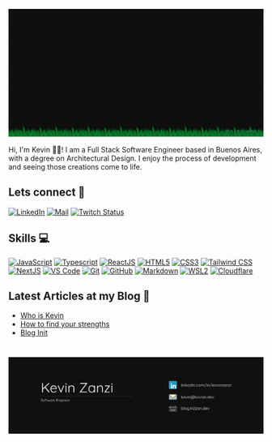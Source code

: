 ![banner](./welcome.gif)

Hi, I'm Kevin 👋🏼! I am a Full Stack Software Engineer based in Buenos Aires, with a degree on Architectural Design. I enjoy the process of development and seeing those creations come to life.

<h2>Lets connect 🔌</h2>

[![LinkedIn](https://img.shields.io/badge/LinkedIn-%230077B5.svg?logo=LinkedIn&logoColor=white&style=for-the-badge)](https://www.linkedin.com/in/kevinzanzi/)
[![Mail](https://img.shields.io/badge/GMAIL-%23D14836.svg?logo=Gmail&logoColor=white&style=for-the-badge)](mailto:kevin@kizzan.dev)
[![Twitch Status](https://img.shields.io/twitch/status/kizzandev?style=for-the-badge&logo=twitch&labelColor=%231c1b1e)](https://www.twitch.tv/kizzandev)

<!-- <details>
  <summary><h2>Skills 💻</h2></summary> -->

<h2 id="skills">Skills 💻</h2>

[![JavaScript](https://img.shields.io/badge/JavaScript-%231c1b1e?style=for-the-badge&logo=JavaScript)](##skills)
[![Typescript](https://img.shields.io/badge/TypeScript-%231c1b1e?style=for-the-badge&logo=TypeScript)](##skills)
[![ReactJS](https://img.shields.io/badge/React.JS-%231c1b1e?style=for-the-badge&logo=React)](##skills)
[![HTML5](https://img.shields.io/badge/HTML5-%231c1b1e?style=for-the-badge&logo=HTML5)](##skills)
[![CSS3](https://img.shields.io/badge/CSS3-%231c1b1e?style=for-the-badge&logo=CSS&logoColor=2965f1)](##skills)
[![Tailwind CSS](https://img.shields.io/badge/Tailwindcss-%231c1b1e?style=for-the-badge&logo=Tailwindcss)](##skills)
[![NextJS](https://img.shields.io/badge/Next.js-%231c1b1e?style=for-the-badge&logo=Next.js)](##skills)
[![VS Code](https://custom-icon-badges.demolab.com/badge/VS%20Code-1c1b1e.svg?logo=visualstudio&logoColor=0078d7&style=for-the-badge)](##skills)
[![Git](https://img.shields.io/badge/Git-%231c1b1e?style=for-the-badge&logo=Git)](##skills)
[![GitHub](https://img.shields.io/badge/GitHub-%231c1b1e?style=for-the-badge&logo=GitHub)](##skills)
[![Markdown](https://img.shields.io/badge/Markdown-%231c1b1e?style=for-the-badge&logo=Markdown)](##skills)
[![WSL2](https://img.shields.io/badge/WSL2-%231c1b1e?style=for-the-badge&logo=Linux)](##skills)
[![Cloudflare](https://img.shields.io/badge/Cloudflare-%231c1b1e?style=for-the-badge&logo=Cloudflare)](##skills)

<!-- ### Programming Languages -->

<!-- ![Static Badge](https://img.shields.io/badge/Python-%231c1b1e?style=for-the-badge&logo=Python) -->
<!-- ![Static Badge](https://img.shields.io/badge/Rust-%231c1b1e?style=for-the-badge&logo=Rust) -->
<!-- ![Static Badge](https://img.shields.io/badge/C%2B%2B-%231c1b1e?style=for-the-badge&logo=C%2B%2B) -->
<!-- ![Static Badge](https://img.shields.io/badge/GDScript-%231c1b1e?style=for-the-badge&logo=GodotEngine&color=%23320000) -->
<!-- ![Static Badge](https://img.shields.io/badge/Mojo-%231c1b1e?style=for-the-badge&label=%F0%9F%94%A5&labelColor=%23320000&color=%23320000) -->

<!-- ### Front End Development -->

<!-- ### Back End Development -->

<!-- ![Static Badge](https://img.shields.io/badge/Node.JS-%231c1b1e?style=for-the-badge&logo=Node.JS)
![Static Badge](https://img.shields.io/badge/Express.js-%231c1b1e?style=for-the-badge&logo=Express) -->

<!-- ### Full Stack Development -->

<!-- ![Static Badge](https://img.shields.io/badge/Astro-%231c1b1e?style=for-the-badge&logo=Astro) -->

<!-- ### Tools -->

<!-- ### Operating Systems -->

<!-- ![Static Badge](https://custom-icon-badges.demolab.com/badge/Windows-1c1b1e?style=for-the-badge&logo=windows11&logoColor=0078D6) -->

<!-- ### Languages -->

<!-- ![Static Badge](<https://img.shields.io/badge/Español%2Fnative-%231c1b1e?style=for-the-badge>)
![Static Badge](https://img.shields.io/badge/English%2Fadvanced-%231c1b1e?style=for-the-badge) -->

<!-- ![Static Badge](https://img.shields.io/badge/Italiano-%231c1b1e?style=for-the-badge&color=%23320000) -->

<!-- </details> -->

<!-- [![trophy](https://github-profile-trophy.vercel.app/?username=Kizzandev&theme=onedark&no-frame=true&no-bg=true&margin-w=4&rank=SECRET,SSS,SS,S,AAA,AA,A)](https://github.com/kizzandev) -->

## Latest Articles at my Blog 📝

- [Who is Kevin](https://blog.kizzan.dev/en/article/who-is-kevin/)
- [How to find your strengths](https://blog.kizzan.dev/en/article/how-to-find-your-strengths/)
- [Blog Init](https://blog.kizzan.dev/en/article/blog-init/)

<!-- ## Últimos Artículos en mi Blog 📝

%{{ultimos_articulos}}% -->

<!-- ## Latest Videos 📺

%{{latests_youtube}}% -->

#

<!-- ![Stats](https://github-readme-stats.vercel.app/api/top-langs/?username=Kizzandev&theme=dark&hide_border=true&include_all_commits=true&count_private=true&layout=compact) -->

![card](./card.png)
